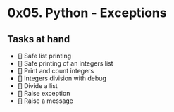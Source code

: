 # 0x05. Python - Exceptions
## Tasks at hand
- [] Safe list printing
- [] Safe printing of an integers list
- [] Print and count integers
- [] Integers division with debug
- [] Divide a list
- [] Raise exception
- [] Raise a message

